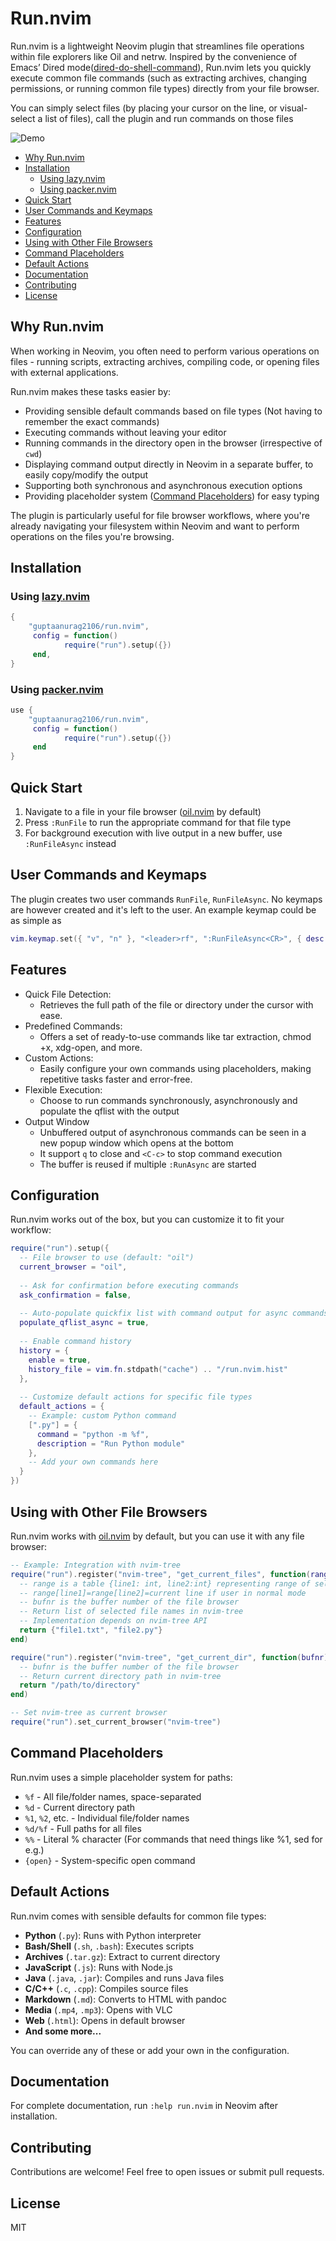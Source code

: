 # Run.nvim
 
Run.nvim is a lightweight Neovim plugin that streamlines file operations within file explorers like Oil and netrw.
Inspired by the convenience of Emacs’ Dired mode([dired-do-shell-command](https://www.gnu.org/software/emacs/manual/html_node/emacs/Shell-Commands-in-Dired.html)),
Run.nvim lets you quickly execute common file commands (such as extracting archives, changing permissions, or running common file types)
directly from your file browser.

You can simply select files (by placing your cursor on the line, or visual-select a list of files),
call the plugin and run commands on those files

![Demo](https://github.com/user-attachments/assets/2c3192b0-635d-4b98-8cac-022f0a6c0cbd)

<!-- TOC -->

- [Why Run.nvim](#why-runnvim)
- [Installation](#installation)
  - [Using lazy.nvim](#using-lazynvim)
  - [Using packer.nvim](#using-packernvim)
- [Quick Start](#quick-start)
- [User Commands and Keymaps](#user-commands-and-keymaps)
- [Features](#features)
- [Configuration](#configuration)
- [Using with Other File Browsers](#using-with-other-file-browsers)
- [Command Placeholders](#command-placeholders)
- [Default Actions](#default-actions)
- [Documentation](#documentation)
- [Contributing](#contributing)
- [License](#license)

<!-- /TOC -->

## Why Run.nvim
When working in Neovim, you often need to perform various operations on files -
running scripts, extracting archives, compiling code, or opening files with
external applications.

Run.nvim  makes these tasks easier by:
- Providing sensible default commands based on file types (Not having to remember the exact commands)
- Executing commands without leaving your editor
- Running commands in the directory open in the browser (irrespective of `cwd`)
- Displaying command output directly in Neovim in a separate buffer, to easily copy/modify the output
- Supporting both synchronous and asynchronous execution options
- Providing placeholder system ([Command Placeholders](#command-placeholders)) for easy typing

The plugin is particularly useful for file browser workflows, where you're already navigating
your filesystem within Neovim and want to perform operations on the files you're browsing.

## Installation

### Using [lazy.nvim](https://github.com/folke/lazy.nvim)

```lua
{
    "guptaanurag2106/run.nvim",
     config = function()
            require("run").setup({})
     end,
}
```

### Using [packer.nvim](https://github.com/wbthomason/packer.nvim)

```lua
use {
    "guptaanurag2106/run.nvim",
     config = function()
            require("run").setup({})
     end
}
```

## Quick Start

1. Navigate to a file in your file browser ([oil.nvim](https://github.com/stevearc/oil.nvim) by default)
2. Press `:RunFile` to run the appropriate command for that file type
3. For background execution with live output in a new buffer, use `:RunFileAsync` instead

## User Commands and Keymaps
The plugin creates two user commands `RunFile`, `RunFileAsync`. No keymaps are however
created and it's left to the user. An example keymap could be as simple as
```lua
vim.keymap.set({ "v", "n" }, "<leader>rf", ":RunFileAsync<CR>", { desc = "(Run.nvim) Async" })
```

## Features
- Quick File Detection:
    * Retrieves the full path of the file or directory under the cursor with ease.
- Predefined Commands:
    * Offers a set of ready-to-use commands like tar extraction, chmod +x, xdg-open, and more.
- Custom Actions:
    * Easily configure your own commands using placeholders, making repetitive tasks faster and error-free.
- Flexible Execution:
    * Choose to run commands synchronously, asynchronously and populate the qflist with the output
- Output Window
    * Unbuffered output of asynchronous commands can be seen in a new popup window which opens at the bottom
    * It support `q` to close and `<C-c>` to stop command execution
    * The buffer is reused if multiple `:RunAsync` are started 

## Configuration

Run.nvim works out of the box, but you can customize it to fit your workflow:

```lua
require("run").setup({
  -- File browser to use (default: "oil")
  current_browser = "oil",
  
  -- Ask for confirmation before executing commands
  ask_confirmation = false,
  
  -- Auto-populate quickfix list with command output for async commands
  populate_qflist_async = true,
  
  -- Enable command history
  history = {
    enable = true,
    history_file = vim.fn.stdpath("cache") .. "/run.nvim.hist"
  },
  
  -- Customize default actions for specific file types
  default_actions = {
    -- Example: custom Python command
    [".py"] = {
      command = "python -m %f",
      description = "Run Python module"
    },
    -- Add your own commands here
  }
})
```

## Using with Other File Browsers

Run.nvim works with [oil.nvim](https://github.com/stevearc/oil.nvim) by default, but you can use it with any file browser:

```lua
-- Example: Integration with nvim-tree
require("run").register("nvim-tree", "get_current_files", function(range, bufnr)
  -- range is a table {line1: int, line2:int} representing range of selected text
  -- range[line1]=range[line2]=current line if user in normal mode
  -- bufnr is the buffer number of the file browser
  -- Return list of selected file names in nvim-tree
  -- Implementation depends on nvim-tree API
  return {"file1.txt", "file2.py"}
end)

require("run").register("nvim-tree", "get_current_dir", function(bufnr)
  -- bufnr is the buffer number of the file browser
  -- Return current directory path in nvim-tree
  return "/path/to/directory"
end)

-- Set nvim-tree as current browser
require("run").set_current_browser("nvim-tree")
```

## Command Placeholders

Run.nvim uses a simple placeholder system for paths:

- `%f` - All file/folder names, space-separated
- `%d` - Current directory path
- `%1`, `%2`, etc. - Individual file/folder names
- `%d/%f` - Full paths for all files
- `%%` - Literal % character (For commands that need things like %1, sed for e.g.)
- `{open}` - System-specific open command

## Default Actions

Run.nvim comes with sensible defaults for common file types:

- **Python** (`.py`): Runs with Python interpreter
- **Bash/Shell** (`.sh`, `.bash`): Executes scripts
- **Archives** (`.tar.gz`): Extract to current directory
- **JavaScript** (`.js`): Runs with Node.js
- **Java** (`.java`, `.jar`): Compiles and runs Java files
- **C/C++** (`.c`, `.cpp`): Compiles source files
- **Markdown** (`.md`): Converts to HTML with pandoc
- **Media** (`.mp4`, `.mp3`): Opens with VLC
- **Web** (`.html`): Opens in default browser
- **And some more...**

You can override any of these or add your own in the configuration.

## Documentation

For complete documentation, run `:help run.nvim` in Neovim after installation.

## Contributing

Contributions are welcome! Feel free to open issues or submit pull requests.

## License

MIT
